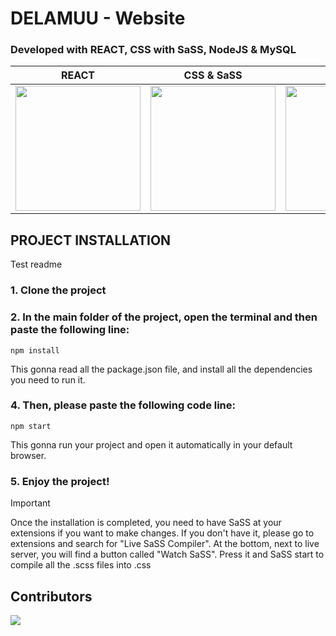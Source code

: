 # DELAMUU - Website

### Developed with REACT, CSS with SaSS, NodeJS & MySQL

| REACT                                                                                                             | CSS & SaSS                                                                                                                            | NodeJS                                                                                       | MySQL                                                                                                                                               |
| ----------------------------------------------------------------------------------------------------------------- | ------------------------------------------------------------------------------------------------------------------------------------- | -------------------------------------------------------------------------------------------- | --------------------------------------------------------------------------------------------------------------------------------------------------- |
| <img src="https://upload.wikimedia.org/wikipedia/commons/thumb/4/47/React.svg/1200px-React.svg.webp" width="200"> | <img src="https://upload.wikimedia.org/wikipedia/commons/thumb/9/96/Sass_Logo_Color.svg/1200px-Sass_Logo_Color.svg.webp" width="200"> | <img src="https://upload.wikimedia.org/wikipedia/commons/d/d9/Node.js_logo.svg" width="200"> | <img src="https://www.ovhcloud.com/sites/default/files/styles/large_screens_1x/public/2021-09/ECX-1909_Hero_MySQL_600x400%402x-1.webp" width="200"> |

## PROJECT INSTALLATION
Test readme
### 1. Clone the project

### 2. In the main folder of the project, open the terminal and then paste the following line:

```
npm install
```

This gonna read all the package.json file, and install all the dependencies you need to run it.

### 4. Then, please paste the following code line:

```
npm start
```

This gonna run your project and open it automatically in your default browser.

### 5. Enjoy the project!

> [!IMPORTANT]
> Once the installation is completed, you need to have SaSS at your extensions if you want to make changes. If you don't have it, please go to extensions and search for "Live SaSS Compiler". At the bottom, next to live server, you will find a button called "Watch SaSS". Press it and SaSS start to compile all the .scss files into .css

## Contributors

<a href="https://github.com/markw0w/delamuu/graphs/contributors">
  <img src="https://contrib.rocks/image?repo=markw0w/delamuu" />
</a>
